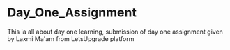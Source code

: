 # Day_One_Assignment
This ia all about day one learning, submission of day one assignment given by Laxmi Ma'am from LetsUpgrade platform
